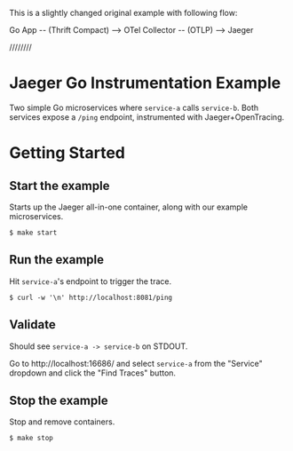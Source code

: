 This is a slightly changed original example with following flow:

Go App -- (Thrift Compact) --> OTel Collector -- (OTLP) --> Jaeger

////////

# Jaeger Go Instrumentation Example
Two simple Go microservices where `service-a` calls `service-b`. Both services expose a `/ping` endpoint, instrumented with Jaeger+OpenTracing.

# Getting Started

## Start the example

Starts up the Jaeger all-in-one container, along with our example microservices.
```
$ make start
```

## Run the example

Hit `service-a`'s endpoint to trigger the trace.
```
$ curl -w '\n' http://localhost:8081/ping
```

## Validate

Should see `service-a -> service-b` on STDOUT.

Go to http://localhost:16686/ and select `service-a` from the "Service" dropdown and click the "Find Traces" button.

## Stop the example

Stop and remove containers.

```
$ make stop
```
